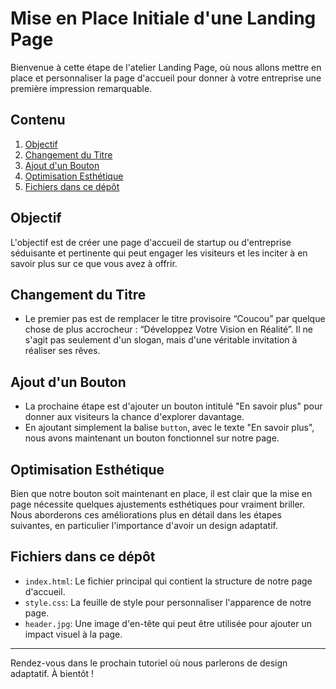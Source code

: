 # Mise en Place Initiale d'une Landing Page

Bienvenue à cette étape de l'atelier Landing Page, où nous allons mettre en place et personnaliser la page d'accueil pour donner à votre entreprise une première impression remarquable.

## Contenu

1. [Objectif](#objectif)
2. [Changement du Titre](#changement-du-titre)
3. [Ajout d'un Bouton](#ajout-dun-bouton)
4. [Optimisation Esthétique](#optimisation-esthétique)
5. [Fichiers dans ce dépôt](#fichiers-dans-ce-dépôt)

## Objectif

L'objectif est de créer une page d'accueil de startup ou d'entreprise séduisante et pertinente qui peut engager les visiteurs et les inciter à en savoir plus sur ce que vous avez à offrir.

## Changement du Titre

- Le premier pas est de remplacer le titre provisoire “Coucou” par quelque chose de plus accrocheur : “Développez Votre Vision en Réalité”. Il ne s'agit pas seulement d'un slogan, mais d'une véritable invitation à réaliser ses rêves.

## Ajout d'un Bouton

- La prochaine étape est d'ajouter un bouton intitulé "En savoir plus" pour donner aux visiteurs la chance d'explorer davantage.
- En ajoutant simplement la balise ```button```, avec le texte "En savoir plus", nous avons maintenant un bouton fonctionnel sur notre page.

## Optimisation Esthétique

Bien que notre bouton soit maintenant en place, il est clair que la mise en page nécessite quelques ajustements esthétiques pour vraiment briller. Nous aborderons ces améliorations plus en détail dans les étapes suivantes, en particulier l'importance d'avoir un design adaptatif.

## Fichiers dans ce dépôt

- `index.html`: Le fichier principal qui contient la structure de notre page d'accueil.
- `style.css`: La feuille de style pour personnaliser l'apparence de notre page.
- `header.jpg`: Une image d'en-tête qui peut être utilisée pour ajouter un impact visuel à la page.

---

Rendez-vous dans le prochain tutoriel où nous parlerons de design adaptatif. À bientôt !

